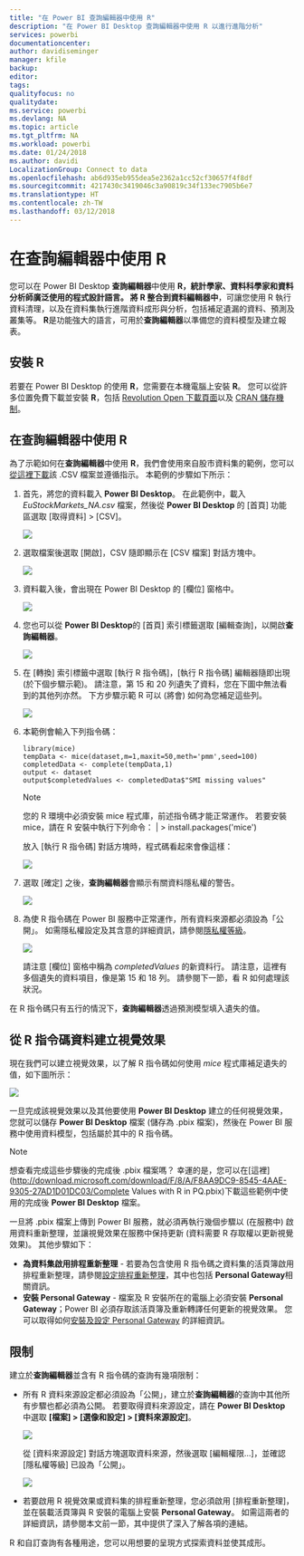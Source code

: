 ```yaml
---
title: "在 Power BI 查詢編輯器中使用 R"
description: "在 Power BI Desktop 查詢編輯器中使用 R 以進行進階分析"
services: powerbi
documentationcenter: 
author: davidiseminger
manager: kfile
backup: 
editor: 
tags: 
qualityfocus: no
qualitydate: 
ms.service: powerbi
ms.devlang: NA
ms.topic: article
ms.tgt_pltfrm: NA
ms.workload: powerbi
ms.date: 01/24/2018
ms.author: davidi
LocalizationGroup: Connect to data
ms.openlocfilehash: ab6d935eb955dea5e2362a1cc52cf30657f4f8df
ms.sourcegitcommit: 4217430c3419046c3a90819c34f133ec7905b6e7
ms.translationtype: HT
ms.contentlocale: zh-TW
ms.lasthandoff: 03/12/2018
---
```

# <a name="using-r-in-query-editor"></a>在查詢編輯器中使用 R
您可以在 Power BI Desktop **查詢編輯器**中使用 **R，**統計學家、資料科學家和資料分析師廣泛使用的程式設計語言。 將 R 整合到**資料編輯器中**，可讓您使用 R 執行資料清理，以及在資料集執行進階資料成形與分析，包括補足遺漏的資料、預測及叢集等。 **R**是功能強大的語言，可用於**查詢編輯器**以準備您的資料模型及建立報表。

## <a name="installing-r"></a>安裝 R
若要在 Power BI Desktop 的使用 **R**，您需要在本機電腦上安裝 **R**。 您可以從許多位置免費下載並安裝 **R**，包括 [Revolution Open 下載頁面](https://mran.revolutionanalytics.com/download/)以及 [CRAN 儲存機制](https://cran.r-project.org/bin/windows/base/)。

## <a name="using-r-in-query-editor"></a>在查詢編輯器中使用 R
為了示範如何在**查詢編輯器**中使用 **R**，我們會使用來自股市資料集的範例，您可以[從這裡下載](http://download.microsoft.com/download/F/8/A/F8AA9DC9-8545-4AAE-9305-27AD1D01DC03/EuStockMarkets_NA.csv)該 .CSV 檔案並遵循指示。 本範例的步驟如下所示：

1. 首先，將您的資料載入 **Power BI Desktop**。 在此範例中，載入 *EuStockMarkets_NA.csv* 檔案，然後從 **Power BI Desktop** 的 [首頁] 功能區選取 [取得資料] > [CSV]。
   
   ![](media/desktop-r-in-query-editor/r-in-query-editor_1.png)
2. 選取檔案後選取 [開啟]，CSV 隨即顯示在 [CSV 檔案] 對話方塊中。
   
   ![](media/desktop-r-in-query-editor/r-in-query-editor_2.png)
3. 資料載入後，會出現在 Power BI Desktop 的 [欄位] 窗格中。
   
   ![](media/desktop-r-in-query-editor/r-in-query-editor_3.png)
4. 您也可以從 **Power BI Desktop**的 [首頁] 索引標籤選取 [編輯查詢]，以開啟**查詢編輯器**。
   
   ![](media/desktop-r-in-query-editor/r-in-query-editor_4.png)
5. 在 [轉換] 索引標籤中選取 [執行 R 指令碼]，[執行 R 指令碼] 編輯器隨即出現 (於下個步驟示範)。 請注意，第 15 和 20 列遺失了資料，您在下圖中無法看到的其他列亦然。 下方步驟示範 R 可以 (將會) 如何為您補足這些列。
   
   ![](media/desktop-r-in-query-editor/r-in-query-editor_5d.png)
6. 本範例會輸入下列指令碼：
   
       library(mice)
       tempData <- mice(dataset,m=1,maxit=50,meth='pmm',seed=100)
       completedData <- complete(tempData,1)
       output <- dataset
       output$completedValues <- completedData$"SMI missing values"
   
   > [!NOTE]
   > 您的 R 環境中必須安裝 mice 程式庫，前述指令碼才能正常運作。 若要安裝 mice，請在 R 安裝中執行下列命令： |      > install.packages('mice')
   > 
   > 
   
   放入 [執行 R 指令碼] 對話方塊時，程式碼看起來會像這樣：
   
   ![](media/desktop-r-in-query-editor/r-in-query-editor_5b.png)
7. 選取 [確定] 之後，**查詢編輯器**會顯示有關資料隱私權的警告。
   
   ![](media/desktop-r-in-query-editor/r-in-query-editor_6.png)
8. 為使 R 指令碼在 Power BI 服務中正常運作，所有資料來源都必須設為「公開」。 如需隱私權設定及其含意的詳細資訊，請參閱[隱私權等級](desktop-privacy-levels.md)。
   
   ![](media/desktop-r-in-query-editor/r-in-query-editor_7.png)
   
   請注意 [欄位] 窗格中稱為 *completedValues* 的新資料行。 請注意，這裡有多個遺失的資料項目，像是第 15 和 18 列。 請參閱下一節，看 R 如何處理該狀況。
   

在 R 指令碼只有五行的情況下，**查詢編輯器**透過預測模型填入遺失的值。

## <a name="creating-visuals-from-r-script-data"></a>從 R 指令碼資料建立視覺效果
現在我們可以建立視覺效果，以了解 R 指令碼如何使用 *mice* 程式庫補足遺失的值，如下圖所示：

![](media/desktop-r-in-query-editor/r-in-query-editor_8a.png)

一旦完成該視覺效果以及其他要使用 **Power BI Desktop** 建立的任何視覺效果，您就可以儲存 **Power BI Desktop** 檔案 (儲存為 .pbix 檔案)，然後在 Power BI 服務中使用資料模型，包括屬於其中的 R 指令碼。

> [!NOTE]
> 想查看完成這些步驟後的完成後 .pbix 檔案嗎？ 幸運的是，您可以在[這裡](http://download.microsoft.com/download/F/8/A/F8AA9DC9-8545-4AAE-9305-27AD1D01DC03/Complete Values with R in PQ.pbix)下載這些範例中使用的完成後 **Power BI Desktop** 檔案。
> 
> 

一旦將 .pbix 檔案上傳到 Power BI 服務，就必須再執行幾個步驟以 (在服務中) 啟用資料重新整理，並讓視覺效果在服務中保持更新 (資料需要 R 存取權以更新視覺效果)。 其他步驟如下：

* **為資料集啟用排程重新整理** - 若要為包含使用 R 指令碼之資料集的活頁簿啟用排程重新整理，請參閱[設定排程重新整理](refresh-scheduled-refresh.md)，其中也包括 **Personal Gateway**相關資訊。
* **安裝 Personal Gateway** - 檔案及 R 安裝所在的電腦上必須安裝 **Personal Gateway**；Power BI 必須存取該活頁簿及重新轉譯任何更新的視覺效果。 您可以取得如何[安裝及設定 Personal Gateway](personal-gateway.md) 的詳細資訊。

## <a name="limitations"></a>限制
建立於**查詢編輯器**並含有 R 指令碼的查詢有幾項限制：

* 所有 R 資料來源設定都必須設為「公開」，建立於**查詢編輯器**的查詢中其他所有步驟也都必須為公開。 若要取得資料來源設定，請在 **Power BI Desktop** 中選取 **[檔案] > [選像和設定] > [資料來源設定]**。
  
  ![](media/desktop-r-in-query-editor/r-in-query-editor_9.png)
  
  從 [資料來源設定] 對話方塊選取資料來源，然後選取 [編輯權限...]，並確認 [隱私權等級] 已設為「公開」。
  
  ![](media/desktop-r-in-query-editor/r-in-query-editor_10.png)    
* 若要啟用 R 視覺效果或資料集的排程重新整理，您必須啟用 [排程重新整理]，並在裝載活頁簿與 R 安裝的電腦上安裝 **Personal Gateway**。 如需這兩者的詳細資訊，請參閱本文前一節，其中提供了深入了解各項的連結。

R 和自訂查詢有各種用途，您可以用想要的呈現方式探索資料並使其成形。

